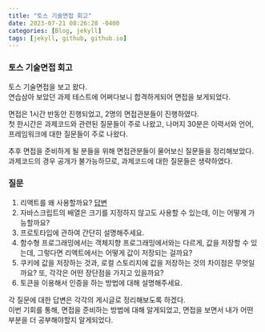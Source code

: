 ```yaml
---
title: "토스 기술면접 회고"
date: 2023-07-21 08:26:28 -0400
categories: [Blog, jekyll]
tags: [jekyll, github, github.io]
---
```


### 토스 기술면접 회고

토스 기술면접을 보고 왔다.<br>
연습삼아 보았던 과제 테스트에 어쩌다보니 합격하게되어 면접을 보게되었다.

면접은 1시간 반동안 진행되었고, 2명의 면접관분들이 진행하였다.<br>
첫 한시간은 과제코드와 관련된 질문들이 주로 나왔고, 나머지 30분은 이력서와 언어, 프레임워크에 대한 질문들이 주로 나왔다.<br>

추후 면접을 준비하게 될 분들을 위해 면접관분들이 물어보신 질문들을 정리해보았다.<br>
과제코드의 경우 공개가 불가능하므로, 과제코드에 대한 질문들은 생략하였다.

### 질문

1.  리액트를 왜 사용할까요? [답변](https://ho991217.github.io/)
2.  자바스크립트의 배열은 크기를 지정하지 않고도 사용할 수 있는데, 이는 어떻게 가능할까요?
3.  프로토타입에 관하여 간단히 설명해주세요.
4.  함수형 프로그래밍에서는 객체지향 프로그래밍에서와는 다르게, 값을 저장할 수 있는데, 그렇다면 리액트에서는 어떻게 값이 저장되는 걸까요?
5.  쿠키에 값을 저장하는 것과, 로컬 스토리지에 값을 저장하는 것의 차이점은 무엇일까요? 또, 각각은 어떤 장단점을 가지고 있을까요?
6.  토큰을 이용해서 인증을 하는 방법에 대해 설명해주세요.

각 질문에 대한 답변은 각각의 게시글로 정리해보도록 하겠다.<br>
이번 기회를 통해, 면접을 준비하는 방법에 대해 알게되었고, 면접을 보면서 내가 어떤 부분을 더 공부해야할지 알게되었다.<br>
